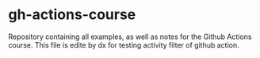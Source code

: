# gh-actions-course
Repository containing all examples, as well as  notes for the Github Actions course. This file is edite by dx for testing activity filter of github action.
